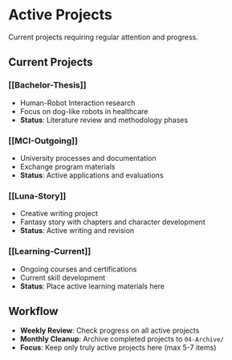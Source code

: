 # Active Projects

Current projects requiring regular attention and progress.

## Current Projects

### [[Bachelor-Thesis]]
- Human-Robot Interaction research
- Focus on dog-like robots in healthcare
- **Status**: Literature review and methodology phases

### [[MCI-Outgoing]]
- University processes and documentation  
- Exchange program materials
- **Status**: Active applications and evaluations

### [[Luna-Story]]
- Creative writing project
- Fantasy story with chapters and character development
- **Status**: Active writing and revision

### [[Learning-Current]]
- Ongoing courses and certifications
- Current skill development
- **Status**: Place active learning materials here

## Workflow

- **Weekly Review**: Check progress on all active projects
- **Monthly Cleanup**: Archive completed projects to `04-Archive/`
- **Focus**: Keep only truly active projects here (max 5-7 items)